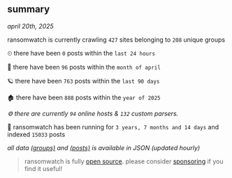 
## summary
_april 20th, 2025_

ransomwatch is currently crawling `427` sites belonging to `208` unique groups

⏲ there have been `0` posts within the `last 24 hours`

🦈 there have been `96` posts within the `month of april`

🪐 there have been `763` posts within the `last 90 days`

🏚 there have been `888` posts within the `year of 2025`

_⚙️ there are currently `94` online hosts & `132` custom parsers._

🦕 ransomwatch has been running for `3 years, 7 months and 14 days` and indexed `15033` posts

_all data  [(groups)](http://ransomwhat.telemetry.ltd/groups) and [(posts)](http://ransomwhat.telemetry.ltd/posts) is available in JSON (updated hourly)_

> ransomwatch is fully [open source](https://github.com/joshhighet/ransomwatch#ransomwatch--). please consider [sponsoring](https://github.com/sponsors/joshhighet) if you find it useful!
